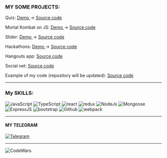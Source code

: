 ### MY SOME PROJECTS:

Quiz: <a href="https://react-quize-fa158.web.app/" > Demo </a> -> <a href="https://github.com/s2000promax/react-quiz" > Source code </a> 

Mortal Kombat on JS: <a href="https://s2000promax.github.io/MortalKombat/" > Demo </a> -> <a href="https://github.com/s2000promax/MortalKombat" > Source code </a> 

Slider: <a href="https://s2000promax.github.io/slider-project/" > Demo </a> -> <a href="https://github.com/s2000promax/slider-project" > Source code </a> 

Hackathons: <a href="stanis1u.beget.tech" > Demo </a> -> <a href="https://github.com/s2000promax/hackathons" > Source code </a> 

Hangouts app: <a href="https://github.com/s2000promax/hangout" > Source code </a>

Social net: <a href="https://github.com/s2000promax/SocialNet" > Source code </a>

Example of my code (repository will be updated): <a href="https://github.com/s2000promax/UI" > Source code </a>

---

### My SKILLS:

![JavaScript](https://img.shields.io/badge/JavaScript-111111?style=for-the-badge&logo=JavaScript)
![TypeScript](https://img.shields.io/badge/TypeScript-111111?style=for-the-badge&logo=TypeScript)
![react](https://img.shields.io/badge/react-111111?style=for-the-badge&logo=React)
![redux](https://img.shields.io/badge/redux-111111?style=for-the-badge&logo=Redux)
![NodeJs](https://img.shields.io/badge/NodeJs-111111?style=for-the-badge&logo=Node.js)
![Mongoose](https://img.shields.io/badge/Mongoose-111111?style=for-the-badge&logo=MongoDB)
![ExpressJS](https://img.shields.io/badge/ExpressJS-111111?style=for-the-badge&logo=Express)
![bootstrap](https://img.shields.io/badge/bootstrap-111111?style=for-the-badge&logo=Bootstrap)
![Github](https://img.shields.io/badge/Github-111111?style=for-the-badge&logo=GitHub)
![webpack](https://img.shields.io/badge/webpack-111111?style=for-the-badge&logo=Webpack)

---

#### MY TELEGRAM

[![Telegram](https://img.shields.io/badge/Telegram-111111?style=for-the-badge&logo=telegram)](https://t.me/webfulldev)

---

![CodeWars](https://www.codewars.com/users/s2000promax/badges/large)
